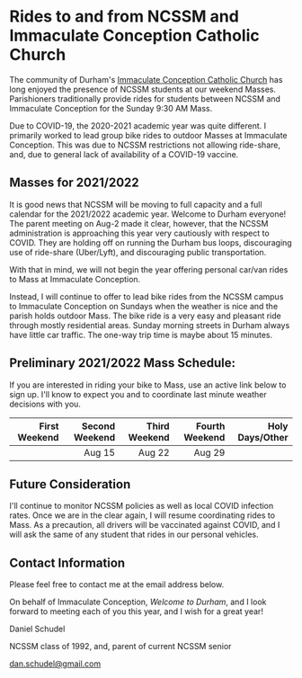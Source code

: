 # Rides to and from NCSSM and Immaculate Conception Catholic Church

The community of Durham's [Immaculate Conception Catholic Church](http://icdurham.org/) has long enjoyed the 
presence of NCSSM students at our weekend Masses. Parishioners traditionally provide rides for students
between NCSSM and Immaculate Conception for the Sunday 9:30 AM Mass.

Due to COVID-19, the 2020-2021 academic year was quite different. I primarily worked to lead group bike rides
to outdoor Masses at Immaculate Conception. This was due to NCSSM restrictions not allowing ride-share, and, due to
general lack of availability of a COVID-19 vaccine.

## Masses for 2021/2022

It is good news that NCSSM will be moving to full capacity and a full calendar for the 2021/2022 academic year. Welcome to Durham
everyone! The parent meeting on Aug-2 made it clear, however, that the NCSSM administration is approaching this year very cautiously
with respect to COVID. They are holding off on running the Durham bus loops, discouraging use of ride-share (Uber/Lyft), and discouraging public transportation.

With that in mind, we will not begin the year offering personal car/van rides to Mass at Immaculate Conception.

Instead, I will continue to offer to lead bike rides from the NCSSM campus to Immaculate Conception on Sundays when the weather is nice and the parish holds outdoor Mass.
The bike ride is a very easy and pleasant ride through mostly residential areas. Sunday morning streets in Durham always have little car traffic. The one-way trip time is maybe about
15 minutes.

## Preliminary 2021/2022 Mass Schedule:

If you are interested in riding your bike to Mass, use an active link below to sign up. I'll know to expect you and to coordinate last minute weather decisions with you.

|First Weekend      |Second Weekend |Third Weekend            |Fourth Weekend  |Holy Days/Other         |
|------------------:|--------------:|------------------------:|---------------:|-----------------------:|
|                   |Aug 15         |Aug 22                   |Aug 29          |                        |

## Future Consideration

I'll continue to monitor NCSSM policies as well as local COVID infection rates. Once we are in the clear again, I will resume coordinating rides to Mass. As a precaution, all drivers will be vaccinated 
against COVID, and I will ask the same of any student that rides in our personal vehicles.

## Contact Information

Please feel free to contact me at the email address below.

On behalf of Immaculate Conception, *Welcome to Durham*, and I look forward to meeting each of you this year, and I wish for a great year!

Daniel Schudel

NCSSM class of 1992, and, parent of current NCSSM senior

[dan.schudel@gmail.com](mailto:dan.schudel@gmail.com)
